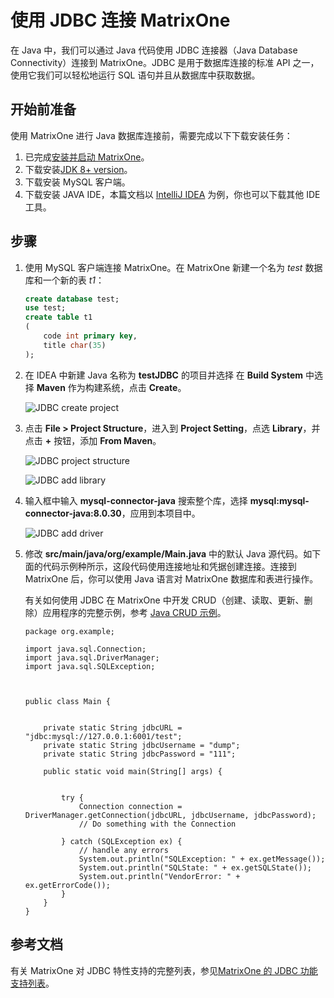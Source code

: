 # 使用 JDBC 连接 MatrixOne

在 Java 中，我们可以通过 Java 代码使用 JDBC 连接器（Java Database Connectivity）连接到 MatrixOne。JDBC 是用于数据库连接的标准 API 之一，使用它我们可以轻松地运行 SQL 语句并且从数据库中获取数据。

## 开始前准备

使用 MatrixOne 进行 Java 数据库连接前，需要完成以下下载安装任务：

1. 已完成[安装并启动 MatrixOne](../../../Get-Started/install-standalone-matrixone.md)。
2. 下载安装[JDK 8+ version](https://www.oracle.com/sg/java/technologies/javase/javase8-archive-downloads.html)。
3. 下载安装 MySQL 客户端。
4. 下载安装 JAVA IDE，本篇文档以 [IntelliJ IDEA](https://www.jetbrains.com/idea/) 为例，你也可以下载其他 IDE 工具。

## 步骤

1. 使用 MySQL 客户端连接 MatrixOne。在 MatrixOne 新建一个名为 *test* 数据库和一个新的表 *t1*：

    ```sql
    create database test;
    use test;
    create table t1
    (
        code int primary key,
        title char(35)
    );
    ```

2. 在 IDEA 中新建 Java 名称为 **testJDBC** 的项目并选择 在 **Build System** 中选择 **Maven** 作为构建系统，点击 **Create**。

    ![JDBC create project](https://github.com/matrixorigin/artwork/blob/main/docs/develop/JDBC_connect/JDBC-create-project.png?raw=true)

3. 点击 **File > Project Structure**，进入到 **Project Setting**，点选 **Library**，并点击 **+** 按钮，添加 **From Maven**。

    ![JDBC project structure](https://github.com/matrixorigin/artwork/blob/main/docs/develop/JDBC_connect/JDBC-project-structure.png?raw=true)

    ![JDBC add library](https://github.com/matrixorigin/artwork/blob/main/docs/develop/JDBC_connect/JDBC-from-maven.png?raw=true)

4. 输入框中输入 **mysql-connector-java** 搜索整个库，选择 **mysql:mysql-connector-java:8.0.30**，应用到本项目中。

    ![JDBC add driver](https://github.com/matrixorigin/artwork/blob/main/docs/develop/JDBC_connect/JDBC-add-driver.png?raw=true)

5. 修改 **src/main/java/org/example/Main.java** 中的默认 Java 源代码。如下面的代码示例种所示，这段代码使用连接地址和凭据创建连接。连接到 MatrixOne 后，你可以使用 Java 语言对 MatrixOne 数据库和表进行操作。

    有关如何使用 JDBC 在 MatrixOne 中开发 CRUD（创建、读取、更新、删除）应用程序的完整示例，参考 [Java CRUD 示例](../../../Tutorial/develop-java-crud-demo.md)。

    ```
    package org.example;

    import java.sql.Connection;
    import java.sql.DriverManager;
    import java.sql.SQLException;



    public class Main {


        private static String jdbcURL = "jdbc:mysql://127.0.0.1:6001/test";
        private static String jdbcUsername = "dump";
        private static String jdbcPassword = "111";

        public static void main(String[] args) {


            try {
                Connection connection = DriverManager.getConnection(jdbcURL, jdbcUsername, jdbcPassword);
                // Do something with the Connection

            } catch (SQLException ex) {
                // handle any errors
                System.out.println("SQLException: " + ex.getMessage());
                System.out.println("SQLState: " + ex.getSQLState());
                System.out.println("VendorError: " + ex.getErrorCode());
            }
        }
    }

    ```

## 参考文档

有关 MatrixOne 对 JDBC 特性支持的完整列表，参见[MatrixOne 的 JDBC 功能支持列表](../../../Reference/Limitations/mo-jdbc-feature-list.md)。
